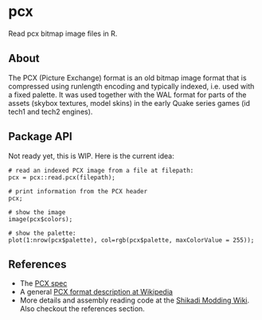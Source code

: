 # pcx
Read pcx bitmap image files in R.

## About

The PCX (Picture Exchange) format is an old bitmap image format that is compressed using runlength encoding and typically indexed, i.e. used with a fixed palette. It was used together with the WAL format for parts of the assets (skybox textures, model skins) in the early Quake series games (id tech1 and tech2 engines).

## Package API

Not ready yet, this is WIP. Here is the current idea:

    # read an indexed PCX image from a file at filepath:
    pcx = pcx::read.pcx(filepath);

    # print information from the PCX header
    pcx;

    # show the image
    image(pcx$colors);

    # show the palette:
    plot(1:nrow(pcx$palette), col=rgb(pcx$palette, maxColorValue = 255));


## References

* The [PCX spec](http://bespin.org/~qz/pc-gpe/pcx.txt)
* A general [PCX format description at Wikipedia](https://en.wikipedia.org/wiki/PCX)
* More details and assembly reading code at the [Shikadi Modding Wiki](http://www.shikadi.net/moddingwiki/PCX_Format). Also checkout the references section.
